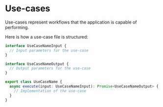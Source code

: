 # Use-cases

Use-cases represent workflows that the application is capable of performing.

Here is how a use-case file is structured:

```ts
interface UseCaseNameInput {
  // Input parameters for the use-case
}

interface UseCaseNameOutput {
  // Output parameters for the use-case
}

export class UseCaseName {
  async execute(input: UseCaseNameInput): Promise<UseCaseNameOutput> {
    // Implementation of the use-case
  }
}
```
